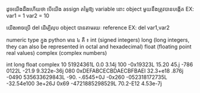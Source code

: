 ដូចយើងដឹងហើយថា បើយើង​ assign តម្លៃឱ្យ variable នោះ object មួយនឹងត្រូវបានបង្កើត
EX:
var1 = 1
var2 = 10

យើងអាចប្រើ del ដើម្បីលុប object បានតាមរយៈ reference
EX:
del var1,var2

numeric type ក្នុង​ python មាន ៤ គឺ ៖
    int (signed integers)
    long (long integers, they can also be represented in octal and hexadecimal)
    float (floating point real values)
    complex (complex numbers)

int     long                    float	    complex
10	    51924361L	            0.0	        3.14j
100	    -0x19323L	            15.20	    45.j
-786	0122L	                -21.9	    9.322e-36j
080	    0xDEFABCECBDAECBFBAEl	32.3+e18	.876j
-0490	535633629843L	        -90.	    -.6545+0J
-0x260	-052318172735L	        -32.54e100	3e+26J
0x69	-4721885298529L	        70.2-E12	4.53e-7j

